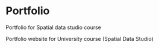 # Portfolio
Portfolio for Spatial data studio course



Portfolio website for University course (Spatial Data Studio)
